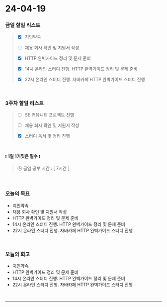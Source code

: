 # 24-04-19
### 금일 할일 리스트
> - [x]  지인약속
>
> - [ ]  채용 회사 확인 및 지원서 작성
>
> - [x]  HTTP 완벽가이드 정리 및 문제 준비
>
> - [x]  14시 온라인 스터디 진행. HTTP 완벽가이드 정리 및 문제 준비
>
> - [x]  22시 온라인 스터디 진행. 자바카페 HTTP 완벽가이드 스터디 진행

<br/>

### 3주차 할일 리스트  
> - [ ]  SE 커뮤니티 프로젝트 진행
>
> - [ ]  채용 회사 확인 및 지원서 작성
>
> - [x]  스터디 독서 및 정리 진행

<br/>

❗ **1일 1커밋은 필수** ❗
> 🕒 금일 공부 시간 : [ 7시간 ]

<br/>

### 오늘의 목표
- 지인약속
- 채용 회사 확인 및 지원서 작성
- HTTP 완벽가이드 정리 및 문제 준비
- 14시 온라인 스터디 진행. HTTP 완벽가이드 정리 및 문제 준비
- 22시 온라인 스터디 진행. 자바카페 HTTP 완벽가이드 스터디 진행

<br>

### 오늘의 회고
- 지인약속
- HTTP 완벽가이드 정리 및 문제 준비
- 14시 온라인 스터디 진행. HTTP 완벽가이드 정리 및 문제 준비
- 22시 온라인 스터디 진행. 자바카페 HTTP 완벽가이드 스터디 진행


<br/>

------------  
